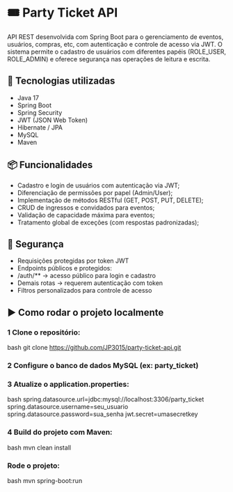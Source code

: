 # 🎟️ Party Ticket API

API REST desenvolvida com Spring Boot para o gerenciamento de eventos, usuários, compras, etc, com autenticação e controle de acesso via JWT. O sistema permite o cadastro de usuários com diferentes papéis (ROLE_USER, ROLE_ADMIN) e oferece segurança nas operações de leitura e escrita.


## 🧰 Tecnologias utilizadas

* Java 17
* Spring Boot
* Spring Security
* JWT (JSON Web Token)
* Hibernate / JPA
* MySQL
* Maven


## 📦 Funcionalidades

- Cadastro e login de usuários com autenticação via JWT;
- Diferenciação de permissões por papel (Admin/User);
- Implementação de métodos RESTful (GET, POST, PUT, DELETE);
- CRUD de ingressos e convidados para eventos;
- Validação de capacidade máxima para eventos;
- Tratamento global de exceções (com respostas padronizadas);

## 🔐 Segurança

- Requisições protegidas por token JWT
- Endpoints públicos e protegidos:
- /auth/** → acesso público para login e cadastro
- Demais rotas → requerem autenticação com token
- Filtros personalizados para controle de acesso


## ▶️ Como rodar o projeto localmente

### 1 Clone o repositório:

bash
git clone https://github.com/JP3015/party-ticket-api.git


### 2 Configure o banco de dados MySQL (ex: party_ticket)


### 3 Atualize o application.properties:

bash
spring.datasource.url=jdbc:mysql://localhost:3306/party_ticket
spring.datasource.username=seu_usuario
spring.datasource.password=sua_senha
jwt.secret=umasecretkey


### 4 Build do projeto com Maven:

bash
mvn clean install


### Rode o projeto:

bash
mvn spring-boot:run

